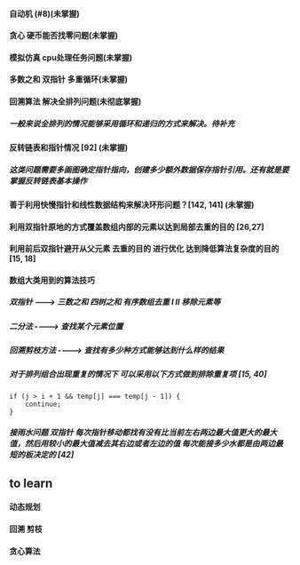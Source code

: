 #### 自动机 (#8)(未掌握)
#### 贪心 硬币能否找零问题(未掌握)
#### 模拟仿真 cpu处理任务问题(未掌握)
#### 多数之和 双指针 多重循环(未掌握)
#### 回溯算法 解决全排列问题(未彻底掌握)
##### 一般来说全排列的情况能够采用循环和递归的方式来解决。待补充
#### 反转链表和指针情况 [92] (未掌握)
##### 这类问题需要多画图确定指针指向，创建多少额外数据保存指针引用。还有就是要掌握反转链表基本操作
#### 善于利用快慢指针和线性数据结构来解决环形问题？[142, 141] (未掌握)
#### 利用双指针原地的方式覆盖数组内部的元素以达到局部去重的目的 [26,27]
#### 利用前后双指针避开从父元素 去重的目的 进行优化 达到降低算法复杂度的目的 [15, 18]
#### 数组大类用到的算法技巧
##### 双指针 ---> 三数之和 四树之和 有序数组去重 I II 移除元素等
##### 二分法 ----> 查找某个元素位置
##### 回溯剪枝方法 ----> 查找有多少种方式能够达到什么样的结果
##### 对于排列组合出现重复的情况下 可以采用以下方式做到排除重复项 [15, 40]
```
if (j > i + 1 && temp[j] === temp[j - 1]) {
    continue;
}
```
##### 接雨水问题 双指针 每次指针移动都找有没有比当前左右两边最大值更大的最大值，然后用较小的最大值减去其右边或者左边的值 每次能接多少水都是由两边最短的板决定的 [42]

## to learn
#### 动态规划
#### 回溯 剪枝
#### 贪心算法
